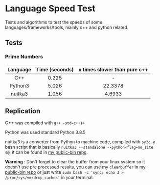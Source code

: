 # Language Speed Test

Tests and algorithms to test the speeds of some languages/frameworks/tools, mainly c++ and python related.

## Tests

### Prime Numbers

| Language | Time (seconds) | x times slower than pure c++ |
| :------: | :------------: | :--------------------------: |
|   C++    |     0.225      |              -               |
| Python3  |     5.026      |           22.3378            |
| nuitka3  |     1.056      |            4.6933            |

## Replication

C++ was compiled with `g++ -std=c++14`

Python was used standard Python 3.8.5

nuitka3 is a converter from Python to machine code, compiled with `py2c`, a bash script that is basically `nuitka3 --standalone --python-flag=no_site $@`, it can be found in [my public-bin repo](https://github.com/onikenx/public-bin).

**Warning** : Don't forget to clear the buffer from your linux system so it doesn't use pre processed results, you can use my `clearbuffer` in [my public-bin repo](https://github.com/onikenx/public-bin) or just write `sudo bash -c 'sync; echo 3 > /proc/sys/vm/drop_caches'` in your terminal.